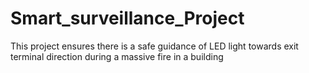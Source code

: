 # Smart_surveillance_Project
This project ensures there is a safe guidance of LED light towards exit terminal direction during a massive fire in a building
